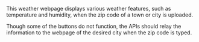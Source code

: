 This weather webpage displays various weather features, such as temperature and humidity, when the zip code of a town or city is uploaded.

Though some of the buttons do not function, the APIs should relay the information to the webpage of the desired city when the zip code is typed.
